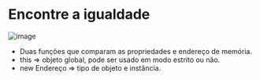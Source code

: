 # Encontre a igualdade 
![image](https://user-images.githubusercontent.com/95503135/188462600-56aff7bc-b742-4bae-a773-e4ed77426145.png)

* Duas funções que comparam as propriedades e endereço de memória.
* this => objeto global, pode ser usado em modo estrito ou não.
* new Endereço => tipo de objeto e instância.
